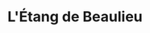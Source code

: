 ---
title: "L'Étang de Beaulieu"
url: /sainte-genevieve-des-bois/letang-de-beaulieu/
shop: Fisch
---